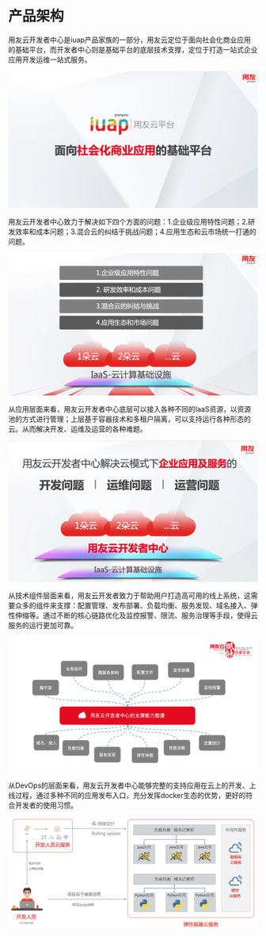 # 产品架构

用友云开发者中心是iuap产品家族的一部分，用友云定位于面向社会化商业应用的基础平台，而开发者中心则是基础平台的底层技术支撑，定位于打造一站式企业应用开发运维一站式服务。

  ![](images/architecture-1.png)

用友云开发者中心致力于解决如下四个方面的问题：1.企业级应用特性问题；2.研发效率和成本问题；3.混合云的纠结于挑战问题；4.应用生态和云市场统一打通的问题。

  ![](images/architecture-2.png)


从应用层面来看，用友云开发者中心底层可以接入各种不同的IaaS资源，以资源池的方式进行管理；上层基于容器技术和多租户隔离，可以支持运行各种形态的云。从而解决开发、运维及运营的各种难题。

  ![](images/architecture-3.png)

从技术组件层面来看，用友云开发者致力于帮助用户打造高可用的线上系统，这需要众多的组件来支撑：配置管理、发布部署、负载均衡、服务发现、域名接入、弹性伸缩等。通过不断的核心链路优化及监控报警、限流、服务治理等手段，使得云服务的运行更加可靠。

  ![](images/architecture-4.png)

从DevOps的层面来看，用友云开发者中心能够完整的支持应用在云上的开发、上线过程，通过多种不同的应用发布入口，充分发挥docker生态的优势，更好的符合开发者的使用习惯。

  ![](images/architecture-5.png)

